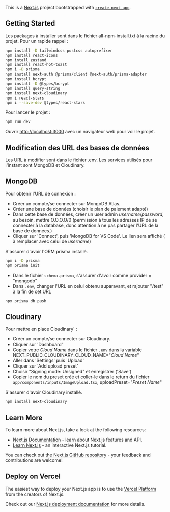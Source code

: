 This is a [Next.js](https://nextjs.org/) project bootstrapped with [`create-next-app`](https://github.com/vercel/next.js/tree/canary/packages/create-next-app).

## Getting Started

Les packages à installer sont dans le fichier all-npm-install.txt à la racine du projet.
Pour un rapide rappel :

```bash
npm install -D tailwindcss postcss autoprefixer
npm install react-icons
npm intall zustand
npm install react-hot-toast
npm i -D prisma
npm install next-auth @prisma/client @next-auth/prisma-adapter
npm install bcrypt
npm install -D @types/bcrypt
npm install query-string
npm install next-cloudinary
npm i react-stars
npm i --save-dev @types/react-stars
```

Pour lancer le projet :
```bash
npm run dev
```

Ouvrir [http://localhost:3000](http://localhost:3000) avec un navigateur web pour voir le projet.


## Modification des URL des bases de données
Les URL à modifier sont dans le fichier .env. 
Les services utilisés pour l'instant sont MongoDB et Cloudinary.

## MongoDB
Pour obtenir l'URL de connexion :
- Créer un compte/se connecter sur MongoDB Atlas.
- Créer une base de données (choisir le plan de paiement adapté)
- Dans cette base de données, créer un user admin _username_/_password_, au besoin, mettre O.O.O.O/0 (permission à tous les adresses IP de se connecter à la database, donc attention à ne pas partager l'URL de la base de données.)
- Cliquer sur 'Connect', puis 'MongoDB for VS Code'. Le lien sera affiché (<password> à remplacer avec celui de _username_)


S'assurer d'avoir l'ORM prisma installé. 
```bash
npm i -D prisma
npm prisma init
```

- Dans le fichier `schema.prisma`, s'assurer d'avoir comme provider = "mongodb"
- Dans `.env`, changer l'URL en celui obtenu auparavant, et rajouter "/test" à la fin de cet URL

```bash
npx prisma db push
```



## Cloudinary
Pour mettre en place Cloudinary' :
- Créer un compte/se connecter sur Cloudinary.
- Cliquer sur 'Dashboard'
- Copier votre _Cloud Name_ dans le fichier `.env` dans la variable NEXT_PUBLIC_CLOUDINARY_CLOUD_NAME="_Cloud Name_"
- Aller dans 'Settings' puis 'Upload'
- Cliquer sur 'Add upload preset'
- Choisir "Signing mode: Unsigned" et enregistrer ('Save')
- Copier le nom du preset créé et coller-le dans le return du fichier `app/components/inputs/ImageUpload.tsx`, uploadPreset="_Preset Name_"


S'assurer d'avoir Cloudinary installé. 
```bash
npm install next-cloudinary
```


## Learn More

To learn more about Next.js, take a look at the following resources:

- [Next.js Documentation](https://nextjs.org/docs) - learn about Next.js features and API.
- [Learn Next.js](https://nextjs.org/learn) - an interactive Next.js tutorial.

You can check out [the Next.js GitHub repository](https://github.com/vercel/next.js/) - your feedback and contributions are welcome!

## Deploy on Vercel

The easiest way to deploy your Next.js app is to use the [Vercel Platform](https://vercel.com/new?utm_medium=default-template&filter=next.js&utm_source=create-next-app&utm_campaign=create-next-app-readme) from the creators of Next.js.

Check out our [Next.js deployment documentation](https://nextjs.org/docs/deployment) for more details.
